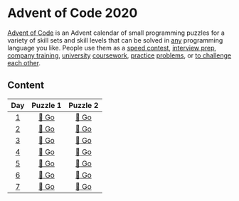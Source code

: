 # Advent of Code 2020
[Advent of Code](https://adventofcode.com/) is an Advent calendar of small programming puzzles for a variety of skill sets and skill levels that can be solved in [any](https://github.com/search?q=advent+of+code) programming language you like. People use them as a [speed contest](https://adventofcode.com/leaderboard), [interview prep](https://y3l2n.com/2018/05/09/interview-prep-advent-of-code/), [company training](https://twitter.com/pgoultiaev/status/950805811583963137), [university](https://gitlab.com/imhoffman/fa19b4-mat3006/-/wikis/home) [coursework](https://gribblelab.org/scicomp2019/), [practice](https://twitter.com/mrdanielklein/status/936267621468483584) [problems](https://comp215.blogs.rice.edu/), or [to challenge each other](https://www.reddit.com/r/adventofcode/search?q=flair%3Aupping&restrict_sr=on).

## Content
Day | Puzzle 1 | Puzzle 2
:---:|:---:|:---:
[1](https://adventofcode.com/2020/day/1)|[:star2: Go](https://github.com/joanrodriguezhe/adventofcode2020/tree/main/day01/puzzle01)|[:star2: Go](https://github.com/joanrodriguezhe/adventofcode2020/tree/main/day01/puzzle02)
[2](https://adventofcode.com/2020/day/2)|[:star2: Go](https://github.com/joanrodriguezhe/adventofcode2020/tree/main/day02/puzzle01)|[:star2: Go](https://github.com/joanrodriguezhe/adventofcode2020/tree/main/day02/puzzle02)
[3](https://adventofcode.com/2020/day/3)|[:star2: Go](https://github.com/joanrodriguezhe/adventofcode2020/tree/main/day03/puzzle01)|[:star2: Go](https://github.com/joanrodriguezhe/adventofcode2020/tree/main/day03/puzzle02)
[4](https://adventofcode.com/2020/day/4)|[:star2: Go](https://github.com/joanrodriguezhe/adventofcode2020/tree/main/day04/puzzle01)|[:star2: Go](https://github.com/joanrodriguezhe/adventofcode2020/tree/main/day04/puzzle02)
[5](https://adventofcode.com/2020/day/5)|[:star2: Go](https://github.com/joanrodriguezhe/adventofcode2020/tree/main/day05/puzzle01)|[:star2: Go](https://github.com/joanrodriguezhe/adventofcode2020/tree/main/day05/puzzle02)
[6](https://adventofcode.com/2020/day/6)|[:star2: Go](https://github.com/joanrodriguezhe/adventofcode2020/tree/main/day06/puzzle01)|[:star2: Go](https://github.com/joanrodriguezhe/adventofcode2020/tree/main/day06/puzzle02)
[7](https://adventofcode.com/2020/day/7)|[:star2: Go](https://github.com/joanrodriguezhe/adventofcode2020/tree/main/day07/puzzle01)|[:star2: Go](https://github.com/joanrodriguezhe/adventofcode2020/tree/main/day07/puzzle02)
<!--
[8](https://adventofcode.com/2020/day/8)|[:star2: Go](https://github.com/joanrodriguezhe/adventofcode2020/tree/main/day08/puzzle01)|[:star2: Go](https://github.com/joanrodriguezhe/adventofcode2020/tree/main/day08/puzzle02)
[9](https://adventofcode.com/2020/day/9)|[:star2: Go](https://github.com/joanrodriguezhe/adventofcode2020/tree/main/day09/puzzle01)|[:star2: Go](https://github.com/joanrodriguezhe/adventofcode2020/tree/main/day09/puzzle02)
[10]((https://adventofcode.com/2020/day/10)|[:star2: Go](https://github.com/joanrodriguezhe/adventofcode2020/tree/main/day10/puzzle01)|[:star2: Go](https://github.com/joanrodriguezhe/adventofcode2020/tree/main/day10/puzzle02)
[11](https://adventofcode.com/2020/day/11)|[:star2: Go](https://github.com/joanrodriguezhe/adventofcode2020/tree/main/day11/puzzle01)|[:star2: Go](https://github.com/joanrodriguezhe/adventofcode2020/tree/main/day11/puzzle02)
[12](https://adventofcode.com/2020/day/12)|[:star2: Go](https://github.com/joanrodriguezhe/adventofcode2020/tree/main/day12/puzzle01)|[:star2: Go](https://github.com/joanrodriguezhe/adventofcode2020/tree/main/day12/puzzle02)
[13](https://adventofcode.com/2020/day/13)|[:star2: Go](https://github.com/joanrodriguezhe/adventofcode2020/tree/main/day13/puzzle01)|[:star2: Go](https://github.com/joanrodriguezhe/adventofcode2020/tree/main/day13/puzzle02)
[14](https://adventofcode.com/2020/day/14)|[:star2: Go](https://github.com/joanrodriguezhe/adventofcode2020/tree/main/day14/puzzle01)|[:star2: Go](https://github.com/joanrodriguezhe/adventofcode2020/tree/main/day14/puzzle02)
[15](https://adventofcode.com/2020/day/15)|[:star2: Go](https://github.com/joanrodriguezhe/adventofcode2020/tree/main/day15/puzzle01)|[:star2: Go](https://github.com/joanrodriguezhe/adventofcode2020/tree/main/day15/puzzle02)
[16](https://adventofcode.com/2020/day/16)|[:star2: Go](https://github.com/joanrodriguezhe/adventofcode2020/tree/main/day16/puzzle01)|[:star2: Go](https://github.com/joanrodriguezhe/adventofcode2020/tree/main/day16/puzzle02)
[17](https://adventofcode.com/2020/day/17)|[:star2: Go](https://github.com/joanrodriguezhe/adventofcode2020/tree/main/day17/puzzle01)|[:star2: Go](https://github.com/joanrodriguezhe/adventofcode2020/tree/main/day17/puzzle02)
[18](https://adventofcode.com/2020/day/18)|[:star2: Go](https://github.com/joanrodriguezhe/adventofcode2020/tree/main/day18/puzzle01)|[:star2: Go](https://github.com/joanrodriguezhe/adventofcode2020/tree/main/day18/puzzle02)
[19](https://adventofcode.com/2020/day/19)|[:star2: Go](https://github.com/joanrodriguezhe/adventofcode2020/tree/main/day19/puzzle01)|[:star2: Go](https://github.com/joanrodriguezhe/adventofcode2020/tree/main/day19/puzzle02)
[20](https://adventofcode.com/2020/day/20)|[:star2: Go](https://github.com/joanrodriguezhe/adventofcode2020/tree/main/day20/puzzle01)|[:star2: Go](https://github.com/joanrodriguezhe/adventofcode2020/tree/main/day20/puzzle02)
[21](https://adventofcode.com/2020/day/21)|[:star2: Go](https://github.com/joanrodriguezhe/adventofcode2020/tree/main/day21/puzzle01)|[:star2: Go](https://github.com/joanrodriguezhe/adventofcode2020/tree/main/day21/puzzle02)
[22](https://adventofcode.com/2020/day/22)|[:star2: Go](https://github.com/joanrodriguezhe/adventofcode2020/tree/main/day22/puzzle01)|[:star2: Go](https://github.com/joanrodriguezhe/adventofcode2020/tree/main/day22/puzzle02)
[23](https://adventofcode.com/2020/day/23)|[:star2: Go](https://github.com/joanrodriguezhe/adventofcode2020/tree/main/day23/puzzle01)|[:star2: Go](https://github.com/joanrodriguezhe/adventofcode2020/tree/main/day23/puzzle02)
[24](https://adventofcode.com/2020/day/24)|[:star2: Go](https://github.com/joanrodriguezhe/adventofcode2020/tree/main/day24/puzzle01)|[:star2: Go](https://github.com/joanrodriguezhe/adventofcode2020/tree/main/day24/puzzle02)
[25](https://adventofcode.com/2020/day/25)|[:star2: Go](https://github.com/joanrodriguezhe/adventofcode2020/tree/main/day25/puzzle01)|[:star2: Go](https://github.com/joanrodriguezhe/adventofcode2020/tree/main/day25/puzzle02) -->
